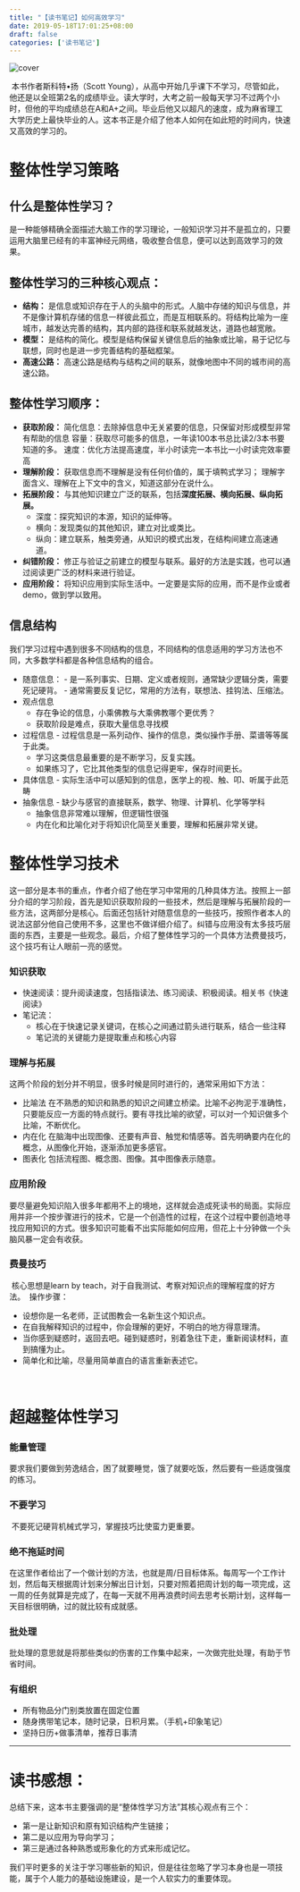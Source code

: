 ```yaml
---
title: "【读书笔记】如何高效学习"
date: 2019-05-18T17:01:25+08:00
draft: false
categories: ['读书笔记']
---
```


![cover](/img/effective_learning.jpg)



​		本书作者斯科特•扬（Scott Young），从高中开始几乎课下不学习，尽管如此，他还是以全班第2名的成绩毕业。读大学时，大考之前一般每天学习不过两个小时，但他的平均成绩总在A和A+之间。毕业后他又以超凡的速度，成为麻省理工大学历史上最快毕业的人。这本书正是介绍了他本人如何在如此短的时间内，快速又高效的学习的。

# 整体性学习策略

## 什么是整体性学习？

​	是一种能够精确全面描述大脑工作的学习理论，一般知识学习并不是孤立的，只要运用大脑里已经有的丰富神经元网络，吸收整合信息，便可以达到高效学习的效果。

## 整体性学习的三种核心观点：

- **结构：** 是信息或知识存在于人的头脑中的形式。人脑中存储的知识与信息，并不是像计算机存储的信息一样彼此孤立，而是互相联系的。将结构比喻为一座城市，越发达完善的结构，其内部的路径和联系就越发达，道路也越宽敞。
- **模型：** 是结构的简化。模型是结构保留关键信息后的抽象或比喻，易于记忆与联想，同时也是进一步完善结构的基础框架。
- **高速公路：** 高速公路是结构与结构之间的联系，就像地图中不同的城市间的高速公路。

## 整体性学习顺序：

- **获取阶段：**
  	简化信息：去除掉信息中无关紧要的信息，只保留对形成模型非常有帮助的信息
    	容量：获取尽可能多的信息，一年读100本书总比读2/3本书要知道的多。
    	速度：优化方法提高速度，半小时读完一本书比一小时读完效率要高
- **理解阶段：**
  	获取信息而不理解是没有任何价值的，属于填鸭式学习；
    	理解字面含义、理解在上下文中的含义，知道这部分在说什么。
- **拓展阶段：**
  	与其他知识建立广泛的联系，包括**深度拓展、横向拓展、纵向拓展。**
  	- 深度：探究知识的本源，知识的延伸等。
  	- 横向：发现类似的其他知识，建立对比或类比。
  	- 纵向：建立联系，触类旁通，从知识的模式出发，在结构间建立高速通道。
- **纠错阶段：**
  	修正与验证之前建立的模型与联系。最好的方法是实践，也可以通过阅读更广泛的材料来进行验证。
- **应用阶段：**
  	将知识应用到实际生活中。一定要是实际的应用，而不是作业或者demo，做到学以致用。

## 信息结构

​	我们学习过程中遇到很多不同结构的信息，不同结构的信息适用的学习方法也不同，大多数学科都是各种信息结构的组合。

 - 随意信息：
       - 是一系列事实、日期、定义或者规则，通常缺少逻辑分类，需要死记硬背。
       - 通常需要反复记忆，常用的方法有，联想法、挂钩法、压缩法。
 - 观点信息
   	 - 存在争论的信息，小乘佛教与大乘佛教哪个更优秀？
    - 获取阶段是难点，获取大量信息寻找模
 - 过程信息
   			 - 过程信息是一系列动作、操作的信息，类似操作手册、菜谱等等属于此类。
    - 学习这类信息最重要的是不断学习，反复实践。
    - 如果练习了，它比其他类型的信息记得更牢，保存时间更长。
 - 具体信息
   			 - 实际生活中可以感知到的信息，医学上的视、触、叩、听属于此范畴
 - 抽象信息
   			 - 缺少与感官的直接联系，数学、物理、计算机、化学等学科
    - 抽象信息非常难以理解，但逻辑性很强
    - 内在化和比喻化对于将知识化简至关重要，理解和拓展非常关键。

# 整体性学习技术

​      这一部分是本书的重点，作者介绍了他在学习中常用的几种具体方法。按照上一部分介绍的学习阶段，首先是知识获取阶段的一些技术，然后是理解与拓展阶段的一些方法，这两部分是核心。后面还包括针对随意信息的一些技巧，按照作者本人的说法这部分他自己使用不多，这里也不做详细介绍了。纠错与应用没有太多技巧层面的东西，主要是一些观念。最后，介绍了整体性学习的一个具体方法费曼技巧，这个技巧有让人眼前一亮的感觉。

### 知识获取

- 快速阅读：提升阅读速度，包括指读法、练习阅读、积极阅读。相关书《快速阅读》
- 笔记流：
  - 核心在于快速记录关键词，在核心之间通过箭头进行联系，结合一些注释
  - 笔记流的关键能力是提取重点和核心内容

### 理解与拓展

​	这两个阶段的划分并不明显，很多时候是同时进行的，通常采用如下方法：

- 比喻法
  		在不熟悉的知识和熟悉的知识之间建立桥梁。比喻不必拘泥于准确性，只要能反应一方面的特点就行。要有寻找比喻的欲望，可以对一个知识做多个比喻，不断优化。
- 内在化
  		在脑海中出现图像、还要有声音、触觉和情感等。首先明确要内在化的概念，从图像化开始，逐渐添加更多感官。
- 图表化
  		包括流程图、概念图、图像。其中图像表示随意。

### 应用阶段

​	要尽量避免知识陷入很多年都用不上的境地，这样就会造成死读书的局面。实际应用并非一个按步骤进行的技术，它是一个创造性的过程，在这个过程中要创造地寻找应用知识的方式。很多知识可能看不出实际能如何应用，但花上十分钟做一个头脑风暴一定会有收获。

### 费曼技巧

​	核心思想是learn by teach，对于自我测试、考察对知识点的理解程度的好方法。
​	操作步骤：

- 设想你是一名老师，正试图教会一名新生这个知识点。
- 在自我解释知识的过程中，你会理解的更好，不明白的地方得意理清。
- 当你感到疑惑时，返回去吧。碰到疑惑时，别着急往下走，重新阅读材料，直到搞懂为止。
- 简单化和比喻，尽量用简单直白的语言重新表述它。

​	

# 超越整体性学习

### 能量管理

​	要求我们要做到劳逸结合，困了就要睡觉，饿了就要吃饭，然后要有一些适度强度的练习。

### 不要学习

​	不要死记硬背机械式学习，掌握技巧比使蛮力更重要。

### 绝不拖延时间

​	在这里作者给出了一个做计划的方法，也就是周/日目标体系。每周写一个工作计划，然后每天根据周计划来分解出日计划，只要对照着把周计划的每一项完成，这一周的任务就算是完成了，在每一天就不用再浪费时间去思考长期计划，这样每一天目标很明确，过的就比较有成就感。

### 批处理

​	批处理的意思就是将那些类似的伤害的工作集中起来，一次做完批处理，有助于节省时间。

### 有组织

- 所有物品分门别类放置在固定位置
- 随身携带笔记本，随时记录，日积月累。（手机+印象笔记）
- 坚持日历+做事清单，推荐日事清



------

# 读书感想：

总结下来，这本书主要强调的是“整体性学习方法”其核心观点有三个：

- 第一是让新知识和原有知识结构产生链接；
- 第二是以应用为导向学习；
- 第三是通过各种熟悉或形象化的方式来形成记忆。

我们平时更多的关注于学习哪些新的知识，但是往往忽略了学习本身也是一项技能，属于个人能力的基础设施建设，是一个人软实力的重要体现。



